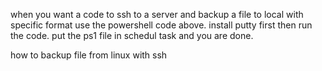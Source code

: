 when you want a code to ssh to a server and backup a file to local with specific format use the powershell code above. install putty first then run the code.
put the ps1 file in schedul task and you are done.


how to backup file from linux with ssh
